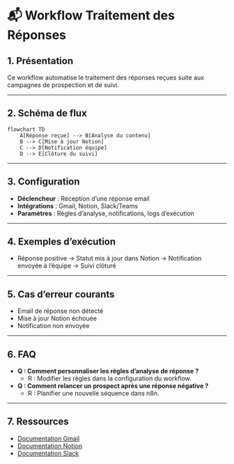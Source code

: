 # 📬 Workflow Traitement des Réponses

## 1. Présentation

Ce workflow automatise le traitement des réponses reçues suite aux campagnes de prospection et de suivi.

---

## 2. Schéma de flux

```mermaid
flowchart TD
    A[Réponse reçue] --> B[Analyse du contenu]
    B --> C[Mise à jour Notion]
    C --> D[Notification équipe]
    D --> E[Clôture du suivi]
```

---

## 3. Configuration

- **Déclencheur** : Réception d’une réponse email
- **Intégrations** : Gmail, Notion, Slack/Teams
- **Paramètres** : Règles d’analyse, notifications, logs d’exécution

---

## 4. Exemples d’exécution

- Réponse positive → Statut mis à jour dans Notion → Notification envoyée à l’équipe → Suivi clôturé

---

## 5. Cas d’erreur courants

- Email de réponse non détecté
- Mise à jour Notion échouée
- Notification non envoyée

---

## 6. FAQ

- **Q : Comment personnaliser les règles d’analyse de réponse ?**
  - R : Modifier les règles dans la configuration du workflow.
- **Q : Comment relancer un prospect après une réponse négative ?**
  - R : Planifier une nouvelle séquence dans n8n.

---

## 7. Ressources

- [Documentation Gmail](https://developers.google.com/gmail/api)
- [Documentation Notion](https://developers.notion.com/)
- [Documentation Slack](https://api.slack.com/)
